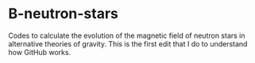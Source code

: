 # B-neutron-stars
Codes to calculate the evolution of the magnetic field of neutron stars in alternative theories of gravity.
This is the first edit that I do to understand how GitHub works.
